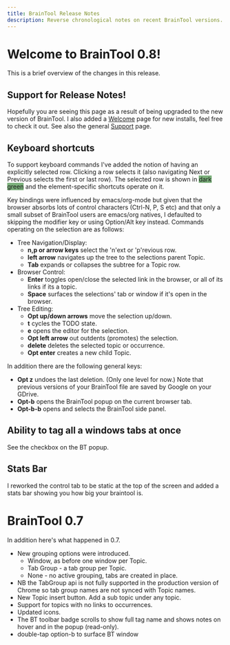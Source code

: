 ```yaml
---
title: BrainTool Release Notes
description: Reverse chronological notes on recent BrainTool versions.
---
```


# Welcome to BrainTool 0.8!
This is a brief overview of the changes in this release.

## Support for Release Notes!
Hopefully you are seeing this page as a result of being upgraded to the new version of BrainTool. I also added a [Welcome](welcome.md) page for new installs, feel free to check it out. See also the general [Support](../support.md) page.

## Keyboard shortcuts
To support keyboard commands I've added the notion of having an explicitly selected row. Clicking a row selects it (also navigating Next or Previous selects the first or last row). The selected row is shown in <span style="background-color:#7bb07b">dark green</span> and the element-specific shortcuts operate on it. 

Key bindings were influenced by emacs/org-mode but given that the browser absorbs lots of control characters (Ctrl-N, P, S etc) and that only a small subset of BrainTool users are emacs/org natives, I defaulted to skipping the modifier key or using Option/Alt key instead. Commands operating on the selection are as follows:
  - Tree Navigation/Display:
    - <b>n,p or arrow keys</b> select the 'n'ext or 'p'revious row.
    - <b>left arrow</b> navigates up the tree to the selections parent Topic.
    - <b>Tab</b> expands or collapses the subtree for a Topic row.
  - Browser Control:
    - <b>Enter</b> toggles open/close the selected link in the browser, or all of its links if its a topic.
    - <b>Space</b> surfaces the selections' tab or window if it's open in the browser.
  - Tree Editing:
    - <b>Opt up/down arrows</b> move the selection up/down.
    - <b>t</b> cycles the TODO state.
    - <b>e</b> opens the editor for the selection.
    - <b>Opt left arrow</b> out outdents (promotes) the selection.
    - <b>delete</b> deletes the selected topic or occurrence.
    - <b>Opt enter</b> creates a new child Topic.

In addition there are the following general keys:
  - <b>Opt z</b> undoes the last deletion. (Only one level for now.) Note that previous versions of your BrainTool file are saved by Google on your GDrive.
  - <b>Opt-b</b> opens the BrainTool popup on the current browser tab.
  - <b>Opt-b-b</b> opens and selects the BrainTool side panel.

## Ability to tag all a windows tabs at once
See the checkbox on the BT popup.

## Stats Bar
I reworked the control tab to be static at the top of the screen and added a stats bar showing you how big your braintool is.


# BrainTool 0.7
In addition here's what happened in 0.7.


- New grouping options were introduced. 
    - Window, as before one window per Topic. 
    - Tab Group - a tab group per Topic. 
    - None - no active grouping, tabs are created in place.
- NB the TabGroup api is not fully supported in the production version of Chrome so tab group names are not synced with Topic names.
- New Topic insert button. Add a sub topic under any topic.
- Support for topics with no links to occurrences.
- Updated icons. 
- The BT toolbar badge scrolls to show full tag name and shows notes on hover and in the popup (read-only).
- double-tap option-b to surface BT window
